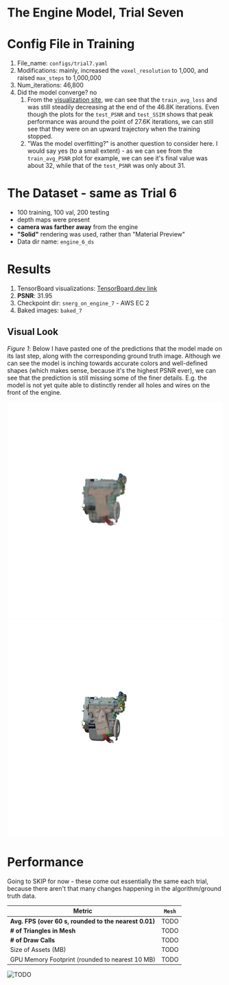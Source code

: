 # The Engine Model, Trial Seven

# Config File in Training
1. File_name: `configs/trial7.yaml`
2. Modifications: mainly, increased the `voxel_resolution` to 1,000, and raised `max_steps` to 1,000,000
3. Num_iterations: 46,800
4. Did the model converge? no
    1. From the [visualization site](https://tensorboard.dev/experiment/Xvd1EzikRpeG5Ek8ydCbUA/), we can see that the `train_avg_loss` and was still steadily decreasing at the end of the 46.8K iterations. Even though the plots for the `test_PSNR` and `test_SSIM` shows that peak performance was around the point of 27.6K iterations, we can still see that they were on an upward trajectory when the training stopped.
    2. "Was the model overfitting?" is another question to consider here. I would say yes (to a small extent) - as we can see from the `train_avg_PSNR` plot for example, we can see it's final value was about 32, while that of the `test_PSNR` was only about 31.

# The Dataset - same as Trial 6
- 100 training, 100 val, 200 testing
- depth maps were present 
- **camera was farther away** from the engine
- **"Solid"** rendering was used, rather than "Material Preview"
- Data dir name: `engine_6_ds`

# Results
1. TensorBoard visualizations: [TensorBoard.dev link](https://tensorboard.dev/experiment/Xvd1EzikRpeG5Ek8ydCbUA/)
2. **PSNR**: 31.95
3. Checkpoint dir: `snerg_on_engine_7` - AWS EC 2
4. Baked images: `baked_7`

## Visual Look

*Figure 1*: Below I have pasted one of the predictions that the model made on its last step, along with the corresponding ground truth image. Although we can see the model is inching towards accurate colors and well-defined shapes (which makes sense, because it's the highest PSNR ever), we can see that the prediction is still missing some of the finer details. E.g. the model is not yet quite able to distinctly render all holes and wires on the front of the engine.

![Trial 7 prediction image, for the front of the car](trial7_front.png)
![Trial 7 - test dataset image, for the front of the car](trial7_front_truth.png)

# Performance 
Going to SKIP for now - these come out essentially the same each trial, because there aren't that many changes happening in the algorithm/ground truth data. 

| Metric               |  `Mesh` |
|----------------------|--------|
| **Avg. FPS (over 60 s, rounded to the nearest 0.01)**| TODO  |
| **# of Triangles in Mesh** | TODO |
| **# of Draw Calls** | TODO |
| Size of Assets (MB)     | TODO   |
| GPU Memory Footprint (rounded to nearest 10 MB) |   TODO    |

![TODO](TODO.png)